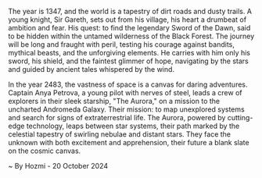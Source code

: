 
The year is 1347, and the world is a tapestry of dirt roads and dusty trails.  A young knight, Sir Gareth, sets out from his village, his heart a drumbeat of ambition and fear. His quest: to find the legendary Sword of the Dawn, said to be hidden within the untamed wilderness of the Black Forest.  The journey will be long and fraught with peril, testing his courage against bandits, mythical beasts, and the unforgiving elements. He carries with him only his sword, his shield, and the faintest glimmer of hope, navigating by the stars and guided by ancient tales whispered by the wind.

In the year 2483, the vastness of space is a canvas for daring adventures.  Captain Anya Petrova, a young pilot with nerves of steel, leads a crew of explorers in their sleek starship, "The Aurora," on a mission to the uncharted Andromeda Galaxy.  Their mission: to map unexplored systems and search for signs of extraterrestrial life.  The Aurora, powered by cutting-edge technology, leaps between star systems, their path marked by the celestial tapestry of swirling nebulae and distant stars.  They face the unknown with both excitement and apprehension, their future a blank slate on the cosmic canvas. 

~ By Hozmi - 20 October 2024
